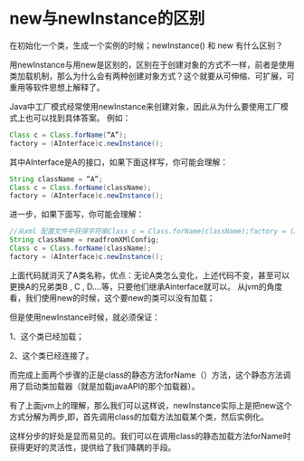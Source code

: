 # new与newInstance的区别

在初始化一个类，生成一个实例的时候；newInstance() 和 new 有什么区别？

用newInstance与用new是区别的，区别在于创建对象的方式不一样，前者是使用类加载机制，那么为什么会有两种创建对象方式？这个就要从可伸缩、可扩展，可重用等软件思想上解释了。

Java中工厂模式经常使用newInstance来创建对象，因此从为什么要使用工厂模式上也可以找到具体答案。
例如：

````java
Class c = Class.forName(“A”);
factory = (AInterface)c.newInstance();
````

其中AInterface是A的接口，如果下面这样写，你可能会理解：

````java
String className = “A”;
Class c = Class.forName(className);
factory = (AInterface)c.newInstance();
````

进一步，如果下面写，你可能会理解：

````java
//从xml 配置文件中获得字符串Class c = Class.forName(className);factory = (AInterface)c.newInstance();
String className = readfromXMlConfig;
Class c = Class.forName(className);
factory = (AInterface)c.newInstance();
````

上面代码就消灭了A类名称，优点：无论A类怎么变化，上述代码不变，甚至可以更换A的兄弟类B , C , D….等，只要他们继承Ainterface就可以。
从jvm的角度看，我们使用new的时候，这个要new的类可以没有加载；

但是使用newInstance时候，就必须保证：

1、这个类已经加载；

2、这个类已经连接了。

而完成上面两个步骤的正是class的静态方法forName（）方法，这个静态方法调用了启动类加载器（就是加载javaAPI的那个加载器）。

有了上面jvm上的理解，那么我们可以这样说，newInstance实际上是把new这个方式分解为两步,即，首先调用class的加载方法加载某个类，然后实例化。

这样分步的好处是显而易见的。我们可以在调用class的静态加载方法forName时获得更好的灵活性，提供给了我们降耦的手段。